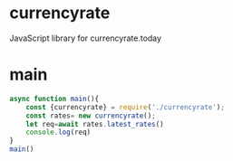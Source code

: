 # currencyrate
JavaScript library for currencyrate.today
# main
```js
async function main(){
    const {currencyrate} = require('./currencyrate');
    const rates= new currencyrate();
    let req=await rates.latest_rates()
    console.log(req)
}
main()
```
